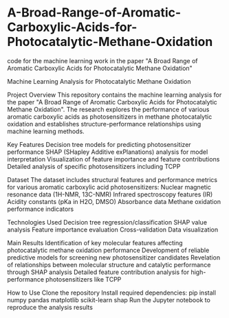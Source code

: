 # A-Broad-Range-of-Aromatic-Carboxylic-Acids-for-Photocatalytic-Methane-Oxidation
code for the machine learning work in the paper "A Broad Range of Aromatic Carboxylic Acids for Photocatalytic Methane Oxidation"

Machine Learning Analysis for Photocatalytic Methane Oxidation

Project Overview
This repository contains the machine learning analysis for the paper "A Broad Range of Aromatic Carboxylic Acids for Photocatalytic Methane Oxidation". The research explores the performance of various aromatic carboxylic acids as photosensitizers in methane photocatalytic oxidation and establishes structure-performance relationships using machine learning methods.

Key Features
Decision tree models for predicting photosensitizer performance
SHAP (SHapley Additive exPlanations) analysis for model interpretation
Visualization of feature importance and feature contributions
Detailed analysis of specific photosensitizers including TCPP

Dataset
The dataset includes structural features and performance metrics for various aromatic carboxylic acid photosensitizers:
Nuclear magnetic resonance data (1H-NMR, 13C-NMR)
Infrared spectroscopy features (IR)
Acidity constants (pKa in H2O, DMSO)
Absorbance data
Methane oxidation performance indicators

Technologies Used
Decision tree regression/classification
SHAP value analysis
Feature importance evaluation
Cross-validation
Data visualization

Main Results
Identification of key molecular features affecting photocatalytic methane oxidation performance
Development of reliable predictive models for screening new photosensitizer candidates
Revelation of relationships between molecular structure and catalytic performance through SHAP analysis
Detailed feature contribution analysis for high-performance photosensitizers like TCPP

How to Use
Clone the repository
Install required dependencies:
pip install numpy pandas matplotlib scikit-learn shap
Run the Jupyter notebook to reproduce the analysis results

